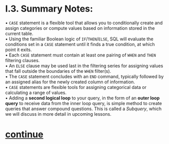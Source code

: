 # I.3. Summary Notes:              
•	`CASE` statement is a flexible tool that allows you to conditionally create and assign categories or compute values based on information stored in the current table.         
•	Using the familiar Boolean logic of `IF`/`THEN`/`ELSE`, SQL will evaluate the conditions set in a `CASE` statement until it finds a true condition, at which point it exits.         
•	Each `CASE` statement must contain at least one pairing of `WHEN` and `THEN` filtering clauses.             
•	An `ELSE` clause may be used last in the filtering series for assigning values that fall outside the boundaries of the `WHEN` filter(s).            
•	The `CASE` statement concludes with an `END` command, typically followed by an assigned alias for the newly created column of information.                  
•	`CASE` statements are flexible tools for assigning categorical data or calculating a range of values.                 
•	Adding a **second logical loop** to your query, in the form of an **outer loop query** to receive data from the inner loop query, is simple method to create queries that answer compound questions. This is called a _Subquery_, which we will discuss in more detail in upcoming lessons.

# [continue](https://data.world/classrooms/guide-to-data-analysis-with-sql-part-2/workspace/file?filename=04-JOIN-INTRO.md)